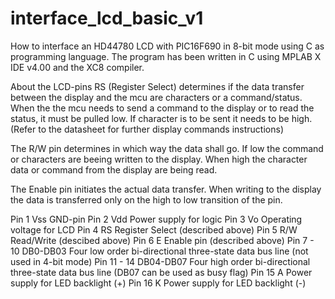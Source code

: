 # interface_lcd_basic_v1
How to interface an HD44780 LCD with PIC16F690 in 8-bit mode using C as programming language.
The program has been written in C using MPLAB X IDE v4.00 and the XC8 compiler.

About the LCD-pins
RS (Register Select) determines if the data transfer between the display and 
the mcu are characters or a command/status. When the the mcu needs to send a command
to the display or to read the status, it must be pulled low. If character is to
be sent it needs to be high. (Refer to the datasheet for further display commands instructions)

The R/W pin determines in which way the data shall go. If low the command or
characters are beeing written to the display. When high the character data or command
from the display are being read.

The Enable pin initiates the actual data transfer. When writing to the display the 
data is transferred only on the high to low transition of the pin. 
 
Pin 1 Vss             GND-pin
Pin 2 Vdd             Power supply for logic
Pin 3 Vo              Operating voltage for LCD
Pin 4 RS              Register Select (described above)
Pin 5 R/W             Read/Write (descibed above)
Pin 6 E               Enable pin (described above)
Pin 7 - 10 DB0-DB03   Four low order bi-directional three-state data bus line (not used in 4-bit mode)
Pin 11 - 14 DB04-DB07 Four high order bi-directional three-state data bus line (DB07 can be used as busy flag)
Pin 15 A              Power supply for LED backlight (+)
Pin 16 K              Power supply for LED backlight (-)
